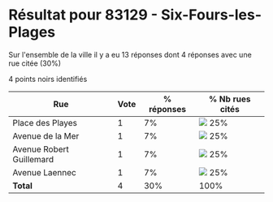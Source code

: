 # Résultat pour 83129 - Six-Fours-les-Plages

Sur l'ensemble de la ville il y a eu 13 réponses dont 4 réponses avec une rue citée (30%)

4 points noirs identifiés

| Rue | Vote | % réponses | % Nb rues cités|
|-----|------|------------|----------------|
| Place des Playes | 1 | 7% | <img src="../../img/bar_25.gif" />&nbsp;25%|
| Avenue de la Mer | 1 | 7% | <img src="../../img/bar_25.gif" />&nbsp;25%|
| Avenue Robert Guillemard | 1 | 7% | <img src="../../img/bar_25.gif" />&nbsp;25%|
| Avenue Laennec | 1 | 7% | <img src="../../img/bar_25.gif" />&nbsp;25%|
| **Total** | 4 | 30% | 100%|
